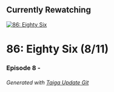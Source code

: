 ﻿
## Currently Rewatching

[![86: Eighty Six](https://s4.anilist.co/file/anilistcdn/media/anime/cover/medium/bx116589-WSpNedJdAH3L.jpg)](https://anilist.co/anime/116589)

# 86: Eighty Six (8/11)

### Episode 8 - 

###### *Generated with [Taiga Update Git](https://github.com/nike4613/taiga-update-git)*